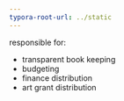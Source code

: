 ```yaml
---
typora-root-url: ../static
---
```


responsible for:

- transparent book keeping
- budgeting
- finance distribution
- art grant distribution





